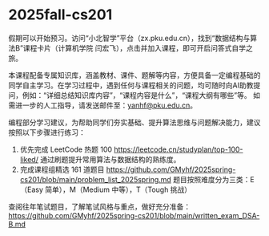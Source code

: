 # 2025fall-cs201
假期可以开始预习。访问“小北智学”平台（zx.pku.edu.cn），找到“数据结构与算法B”课程卡片（计算机学院 闫宏飞），点击并加入课程，即可开启问答式自学之旅。

本课程配备专属知识库，涵盖教材、课件、题解等内容，方便具备一定编程基础的同学自主学习。在学习过程中，遇到任何与课程相关的问题，均可随时向AI助教提问，例如：“详细总结知识库内容”，“课程内容是什么”，“课程大纲有哪些”等。
 如需进一步的人工指导，请发送邮件至：yanhf@pku.edu.cn。

编程部分学习建议，为帮助同学们夯实基础、提升算法思维与问题解决能力，建议按照以下步骤进行练习：

1. 优先完成 LeetCode 热题 100
   https://leetcode.cn/studyplan/top-100-liked/
   通过刷题提升常用算法与数据结构的熟练度。
2. 完成课程组精选 161 道题目
   https://github.com/GMyhf/2025spring-cs201/blob/main/problem_list_2025spring.md
   题目按照难度分为三类：E（Easy 简单），M（Medium 中等），T（Tough 挑战）

查阅往年笔试题目，了解笔试风格与重点，做好充分准备：
 https://github.com/GMyhf/2025spring-cs201/blob/main/written_exam_DSA-B.md
